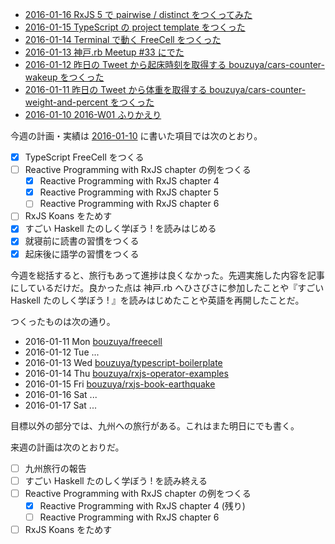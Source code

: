 - [2016-01-16 RxJS 5 で pairwise / distinct をつくってみた][2016-01-16]
- [2016-01-15 TypeScript の project template をつくった][2016-01-15]
- [2016-01-14 Terminal で動く FreeCell をつくった][2016-01-14]
- [2016-01-13 神戸.rb Meetup #33 にでた][2016-01-13]
- [2016-01-12 昨日の Tweet から起床時刻を取得する bouzuya/cars-counter-wakeup をつくった][2016-01-12]
- [2016-01-11 昨日の Tweet から体重を取得する bouzuya/cars-counter-weight-and-percent をつくった][2016-01-11]
- [2016-01-10 2016-W01 ふりかえり][2016-01-10]

今週の計画・実績は [2016-01-10][] に書いた項目では次のとおり。

- [x] TypeScript FreeCell をつくる
- [ ] Reactive Programming with RxJS chapter の例をつくる
  - [x] Reactive Programming with RxJS chapter 4
  - [x] Reactive Programming with RxJS chapter 5
  - [ ] Reactive Programming with RxJS chapter 6
- [ ] RxJS Koans をためす
- [x] すごい Haskell たのしく学ぼう ! を読みはじめる
- [x] 就寝前に読書の習慣をつくる
- [x] 起床後に語学の習慣をつくる

今週を総括すると、旅行もあって進捗は良くなかった。先週実施した内容を記事にしているだけだ。良かった点は 神戸.rb へひさびさに参加したことや『すごい Haskell たのしく学ぼう ! 』を読みはじめたことや英語を再開したことだ。

つくったものは次の通り。

- 2016-01-11 Mon [bouzuya/freecell][]
- 2016-01-12 Tue ...
- 2016-01-13 Wed [bouzuya/typescript-boilerplate][]
- 2016-01-14 Thu [bouzuya/rxjs-operator-examples][]
- 2016-01-15 Fri [bouzuya/rxjs-book-earthquake][]
- 2016-01-16 Sat ...
- 2016-01-17 Sat ...

目標以外の部分では、九州への旅行がある。これはまた明日にでも書く。

来週の計画は次のとおりだ。

- [ ] 九州旅行の報告
- [ ] すごい Haskell たのしく学ぼう ! を読み終える
- [ ] Reactive Programming with RxJS chapter の例をつくる
  - [x] Reactive Programming with RxJS chapter 4 (残り)
  - [ ] Reactive Programming with RxJS chapter 6
- [ ] RxJS Koans をためす

[2016-01-10]: http://blog.bouzuya.net/2016/01/10/
[2016-01-11]: http://blog.bouzuya.net/2016/01/11/
[2016-01-12]: http://blog.bouzuya.net/2016/01/12/
[2016-01-13]: http://blog.bouzuya.net/2016/01/13/
[2016-01-14]: http://blog.bouzuya.net/2016/01/14/
[2016-01-15]: http://blog.bouzuya.net/2016/01/15/
[2016-01-16]: http://blog.bouzuya.net/2016/01/16/
[bouzuya/freecell]: https://github.com/bouzuya/freecell
[bouzuya/rxjs-book-earthquake]: https://github.com/bouzuya/rxjs-book-earthquake
[bouzuya/rxjs-operator-examples]: https://github.com/bouzuya/rxjs-operator-examples
[bouzuya/typescript-boilerplate]: https://github.com/bouzuya/typescript-boilerplate
